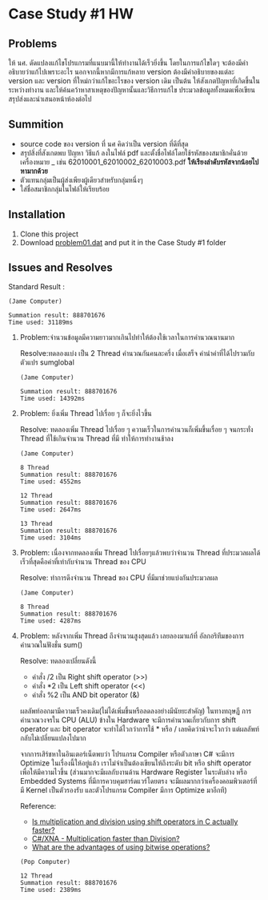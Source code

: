 # Case Study #1 HW

## Problems
ให้ นศ. ดัดแปลงแก้ไขโปรแกรมที่แนบมานี้ให้ทำงานได้เร็วยิ่งขึ้น 
โดยในการแก้ไขใดๆ จะต้องมีคำอธิบายว่าแก้ไปเพราะอะไร นอกจากนี้หากมีการแก้หลาย version ต้องมีคำอธิบายของแต่ละ version และ version ที่ใหม่กว่าแก้ไขอะไรของ version เดิม เป็นต้น
ให้สังเกตปัญหาที่เกิดขึ้นในระหว่างทำงาน และให้ค้นคว้าหาสาเหตุของปัญหานั้นและวิธีการแก้ไข 
ประมวลข้อมูลทั้งหมดเพื่อเขียนสรุปส่งและนำเสนอหน้าห้องต่อไป

## Summition
- source code ของ version ที่ นศ คิดว่าเป็น version ที่ดีที่สุด
- สรุปสิ่งที่สังเกตพบ ปัญหา วิธีแก้ ลงในไฟล์ pdf และตั้งชื่อไฟล์โดยใช้รหัสของสมาชิกคั่นด้วยเครื่องหมาย _ เช่น 62010001_62010002_62010003.pdf **ให้เรียงลำดับรหัสจากน้อยไปหามากด้วย**
- ตัวแทนกลุ่มเป็นผู้ส่งเพียงผู้เดียวสำหรับกลุ่มหนึ่งๆ
- ใส่ชื่อสมาชิกกลุ่มในไฟล์ให้เรียบร้อย

## Installation
<!-- How to install this project -->

1. Clone this project
2. Download [problem01.dat](https://goedu.kmitl.ac.th/pluginfile.php/62913/mod_assign/introattachment/0/Problem01.rar?forcedownload=1) and put it in the Case Study #1 folder

## Issues and Resolves
<!-- Note some problem in Issues then note it here. the How to solve can be left blank 
     
Example

0. Problem: I am too handsome.

   Resolve: Check the mirror.
-->

Standard Result :
```
(Jame Computer)

Summation result: 888701676
Time used: 31189ms
```

1. Problem:จำนวนข้อมูลมีความยาวมากเกินไปทำให้ต้องใช้เวลาในการคำนวณนานมาก

   Resolve:ทดลองแบ่ง เป็น 2 Thread คำนวณกันคนละครึ่ง เมื่อเสร็จ ค่านำค่าที่ได้ไปรวมกับตัวแปร sumglobal

     ``` 
     (Jame Computer)

     Summation result: 888701676
     Time used: 14392ms
     ```
2. Problem: ยิ่งเพิ่ม Thread ไปเรื่อย ๆ ก็จะยิ่งไวขึ้น

   Resolve: ทดลองเพิ่ม Thread ไปเรื่อย ๆ ความเร็วในการคำนวนก็เพิ่มขึ้นเรื่อย ๆ จนกระทั่ง Thread ที่ใช้เกินจำนวน Thread ที่มี ทำให้การทำงานช้าลง
   
   ``` 
   (Jame Computer)

   8 Thread 
   Summation result: 888701676
   Time used: 4552ms

   12 Thread
   Summation result: 888701676
   Time used: 2647ms
   
   13 Thread
   Summation result: 888701676
   Time used: 3104ms
   ```
3. Problem: เนื่องจากทดลองเพิ่ม Thread ไปเรื่อยๆแล้วพบว่าจำนวน Thread ที่ประมวลผลได้เร็วที่สุดคือค่าที่เท่ากับจำนวน Thread ของ CPU 
   
   Resolve: ทำการดึงจำนวน Thread ของ CPU ที่มีมาช่วยแบ่งกันประมวลผล
   
   ``` 
   (Jame Computer)

   8 Thread 
   Summation result: 888701676
   Time used: 4287ms
   ```

4. Problem: หลังจากเพิ่ม Thread ถึงจำนวนสูงสุดแล้ว เลยลองมาแก้ที่ อัลกอริทึมของการคำนวณในฟังชั่น sum()
   
   Resolve: ทดลองเปลี่ยนดังนี้
   - คำสั่ง /2 เป็น Right shift operator (>>)
   - คำสั่ง *2 เป็น Left shift operator (<<)
   - คำสั่ง %2 เป็น AND bit operator (&)

   ผลลัพท์ออกมามีความเร็วคงเดิม(ไม่ได้เพิ่มขึ้นหรือลดลงอย่างมีนัยยะสำคัญ)
   ในทางทฤษฏี การคำนวณวงจรใน CPU (ALU) ข้างใน Hardware จะมีการคำนวณเกี่ยวกับการ shift operator
   และ bit operator จะทำได้ไวกว่าการใช้ * หรือ / เลยคิดว่าน่าจะไวกว่า แต่ผลลัพท์กลับไม่เปลี่ยนแปลงไปมาก

   จากการเสิร์ชหาในอินเตอร์เน็ตพบว่า โปรแกรม Compiler หรือตัวภาษา C# จะมีการ Optimize ในเรื่องนี้ให้อยู่แล้ว เราไม่จำเป็นต้องเขียนให้ถึงระดับ bit หรือ shift operator เพื่อให้มีความไวขึ้น (ส่วนมากจะมีผลกับงานด้าน Hardware Register ในระดับล่าง หรือ Embedded Systems ที่มีการควบคุมฮาร์ดแวร์โดยตรง จะมีผลมากกว่าเครื่องคอมพิวเตอร์ที่มี Kernel เป็นตัวรองรับ และตัวโปรแกรม Compiler มีการ Optimize มาอีกที)                 

   Reference:
   - [Is multiplication and division using shift operators in C actually faster?](https://stackoverflow.com/questions/6357038/is-multiplication-and-division-using-shift-operators-in-c-actually-faster)
   - [C#/XNA - Multiplication faster than Division?](https://stackoverflow.com/questions/5053810/c-xna-multiplication-faster-than-division)
   - [What are the advantages of using bitwise operations?](https://softwareengineering.stackexchange.com/questions/13798/what-are-the-advantages-of-using-bitwise-operations)
   
   ``` 
   (Pop Computer)

   12 Thread 
   Summation result: 888701676
   Time used: 2389ms
   ```
